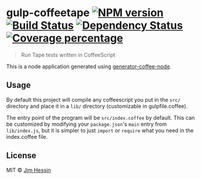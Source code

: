 # gulp-coffeetape [![NPM version][npm-image]][npm-url] [![Build Status][travis-image]][travis-url] [![Dependency Status][daviddm-image]][daviddm-url] [![Coverage percentage][coveralls-image]][coveralls-url]
> Run Tape tests written in CoffeeScript

This is a node application generated using [generator-coffee-node](https://github.com/jhessin/generator-coffee-node).

## Usage

By default this project will compile any coffeescript you put in the `src/` directory and place it in a `lib/` directory (customizable in gulpfile.coffee).

The entry point of the program will be `src/index.coffee` by default. This can be customized by modifying your `package.json`&#39;s `main` entry from `lib/index.js`, but it is simpler to just `import` or `require` what you need in the index.coffee file.

## License

MIT © [Jim Hessin](http://www.grillbrickstudios.com)


[npm-image]: https://badge.fury.io/js/gulp-coffeetape.svg
[npm-url]: https://npmjs.org/package/gulp-coffeetape
[travis-image]: https://travis-ci.org/jhessin/gulp-coffeetape.svg?branch=master
[travis-url]: https://travis-ci.org/jhessin/gulp-coffeetape
[daviddm-image]: https://david-dm.org/jhessin/gulp-coffeetape.svg?theme=shields.io
[daviddm-url]: https://david-dm.org/jhessin/gulp-coffeetape
[coveralls-image]: https://coveralls.io/repos/jhessin/gulp-coffeetape/badge.svg
[coveralls-url]: https://coveralls.io/r/jhessin/gulp-coffeetape
